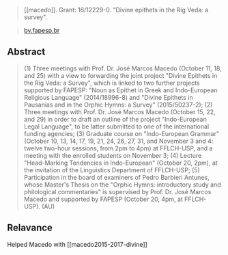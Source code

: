 > [[macedo]]. Grant: 16/12229-0. "Divine epithets in the Rig Veda: a survey". 

> [bv.fapesp.br](https://bv.fapesp.br/en/auxilios/94110/divine-epithets-in-the-rig-veda-a-survey/)

## Abstract
> (1) Three meetings with Prof. Dr. José Marcos Macedo (October 11, 18, and 25) with a view to forwarding the joint project "Divine Epithets in the Rig Veda: a Survey", which is linked to two further projects supported by FAPESP: "Noun as Epithet in Greek and Indo-European Religious Language" (2014/18996-8) and "Divine Epithets in Pausanias and in the Orphic Hymns: a Survey" (2015/50237-2); (2) Three meetings with Prof. Dr. José Marcos Macedo (October 15, 22, and 29) in order to draft an outline of the project "Indo-European Legal Language", to be latter submitted to one of the international funding agencies; (3) Graduate course on "Indo-European Grammar" (October 10, 13, 14, 17, 19, 21, 24, 26, 27, 31, and November 3 and 4: twelve two-hour sessions, from 2pm to 4pm) at FFLCH-USP, and a meeting with the enrolled students on November 3; (4) Lecture "Head-Marking Tendencies in Indo-European" (October 20, 2pm), at the invitation of the Linguistics Department of FFLCH-USP; (5) Participation in the board of examiners of Pedro Barbieri Antunes, whose Master's Thesis on the "Orphic Hymns: introductory study and philological commentaries" is supervised by Prof. Dr. José Marcos Macedo and supported by FAPESP (October 20, 4pm, at FFLCH-USP). (AU)

## Relavance
Helped Macedo with [[macedo2015-2017-divine]]